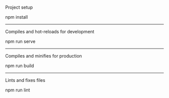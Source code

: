 Project setup

npm install

------
Compiles and hot-reloads for development

npm run serve
 
 ------
Compiles and minifies for production

npm run build
 
------
Lints and fixes files

npm run lint
